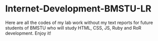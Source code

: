 # Internet-Development-BMSTU-LR
Here are all the codes of my lab work without my text reports for future students of BMSTU who will study HTML, CSS, JS, Ruby and RoR development. Enjoy it!
